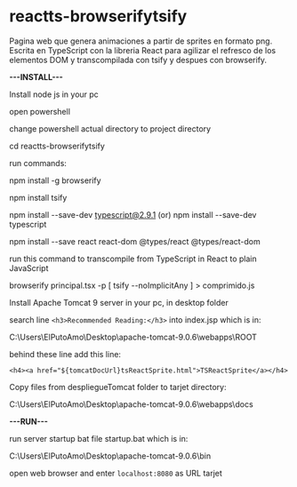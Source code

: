 # reactts-browserifytsify
Pagina web que genera animaciones a partir de sprites en formato png. Escrita en TypeScript con la libreria React para agilizar el refresco de los elementos DOM y transcompilada con tsify y despues con browserify. 

**---INSTALL---**

Install node js in your pc


open powershell

change powershell actual directory to project directory

cd reactts-browserifytsify

run commands:

npm install -g browserify

npm install tsify

npm install --save-dev typescript@2.9.1 (or) npm install --save-dev typescript

npm install --save react react-dom @types/react @types/react-dom


run this command to transcompile from TypeScript in React to plain JavaScript

browserify principal.tsx -p [ tsify --noImplicitAny ] > comprimido.js


Install Apache Tomcat 9 server in your pc, in desktop folder


search line `<h3>Recommended Reading:</h3>` into index.jsp which is in:

C:\Users\ElPutoAmo\Desktop\apache-tomcat-9.0.6\webapps\ROOT

behind these line add this line:

`<h4><a href="${tomcatDocUrl}tsReactSprite.html">TSReactSprite</a></h4>`


Copy files from despliegueTomcat folder to tarjet directory:

C:\Users\ElPutoAmo\Desktop\apache-tomcat-9.0.6\webapps\docs


**---RUN---**

run server startup bat file startup.bat which is in:

C:\Users\ElPutoAmo\Desktop\apache-tomcat-9.0.6\bin


open web browser and enter `localhost:8080` as URL tarjet
